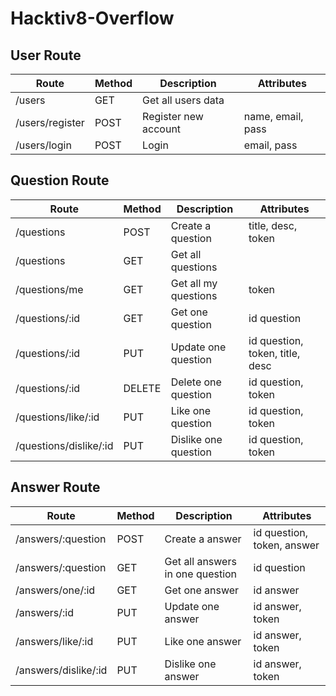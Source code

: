 # Hacktiv8-Overflow

## User Route

| Route           | Method | Description          | Attributes        |
| --------------- | ------ | -------------------- | ----------------- |
| /users          | GET    | Get all users data   |                   |
| /users/register | POST   | Register new account | name, email, pass |
| /users/login    | POST   | Login                | email, pass       |

## Question Route

| Route                  | Method | Description          | Attributes                      |
| ---------------------- | ------ | -------------------- | ------------------------------- |
| /questions             | POST   | Create a question    | title, desc, token              |
| /questions             | GET    | Get all questions    |                                 |
| /questions/me          | GET    | Get all my questions | token                           |
| /questions/:id         | GET    | Get one question     | id question                     |
| /questions/:id         | PUT    | Update one question  | id question, token, title, desc |
| /questions/:id         | DELETE | Delete one question  | id question, token              |
| /questions/like/:id    | PUT    | Like one question    | id question, token              |
| /questions/dislike/:id | PUT    | Dislike one question | id question, token              |

## Answer Route

| Route                | Method | Description                     | Attributes                 |
| -------------------- | ------ | ------------------------------- | -------------------------- |
| /answers/:question   | POST   | Create a answer                 | id question, token, answer |
| /answers/:question   | GET    | Get all answers in one question | id question                |
| /answers/one/:id     | GET    | Get one answer                  | id answer                  |
| /answers/:id         | PUT    | Update one answer               | id answer, token           |
| /answers/like/:id    | PUT    | Like one answer                 | id answer, token           |
| /answers/dislike/:id | PUT    | Dislike one answer              | id answer, token           |

